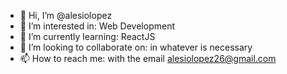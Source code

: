- 👋 Hi, I’m @alesiolopez
- 👀 I’m interested in: Web Development
- 🌱 I’m currently learning: ReactJS
- 💞️ I’m looking to collaborate on: in whatever is necessary
- 📫 How to reach me: with the email alesiolopez26@gmail.com

<!---
alesiolopez/alesiolopez is a ✨ special ✨ repository because its `README.md` (this file) appears on your GitHub profile.
You can click the Preview link to take a look at your changes.
--->
